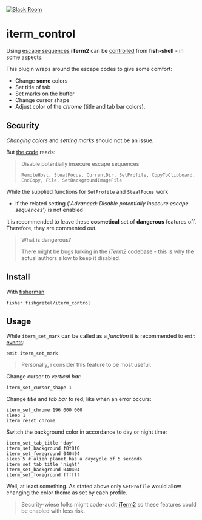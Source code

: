 [![Slack Room][slack-badge]][slack-link]

# iterm_control

Using [escape sequences](https://en.wikipedia.org/wiki/Escape_sequence) **iTerm2** can be [controlled](https://www.iterm2.com/documentation-escape-codes.html) from **fish-shell** - in some aspects.

This plugin wraps around the  escape codes to give some comfort:

* Change __some__ colors
* Set title of tab
* Set marks on the buffer
* Change cursor shape
* Adjust color of the *chrome* (title and tab bar colors).

## Security

*Changing colors* and *setting marks* should not be an issue.

But [the code](https://github.com/gnachman/iTerm2/blob/master/sources/iTermAdvancedSettingsModel.m) reads:

> Disable potentially insecure escape sequences
>
> `RemoteHost, StealFocus, CurrentDir, SetProfile, CopyToClipboard, EndCopy, File, SetBackgroundImageFile`

While the supplied functions for `SetProfile` and `StealFocus` work

* if the related setting ('_Advanced: Disable potentially insecure escape sequences_') is not enabled

it is recommended to leave these **cosmetical** set of **dangerous** features off. Therefore, they are commented out.

> What is dangerous?
>
> There might be bugs lurking in the *iTerm2* codebase - this is why the actual authors allow to keep it disabled.

## Install

With [fisherman]

```
fisher fishgretel/iterm_control
```

## Usage

While `iterm_set_mark` can be called as a *function* it is recommended to `emit` [events](http://fishshell.com/docs/current/#event):

```fish
emit iterm_set_mark
```

> Personally, i consider this feature to be most useful.

Change cursor to _vertical bar_:

```fish
iterm_set_cursor_shape 1
```

Change _title_ and _tab bar_ to red, like when an error occurs:

```fish
iterm_set_chrome 196 000 000
sleep 1
iterm_reset_chrome
```

Switch the background color in accordance to day or night time:

```
iterm_set_tab_title 'day'
iterm_set_background f0f0f0
iterm_set_foreground 040404
sleep 5 # alien planet has a daycycle of 5 seconds
iterm_set_tab_title 'night'
iterm_set_background 040404
iterm_set_foreground ffffff
```

Well, at least something. As stated above only `SetProfile` would allow changing the color theme as set by each profile.

> Security-wiese folks might code-audit [iTerm2](https://github.com/gnachman/iTerm2) so these features could be enabled with less risk.

[slack-link]: https://fisherman-wharf.herokuapp.com/
[slack-badge]: https://fisherman-wharf.herokuapp.com/badge.svg

[fisherman]: https://github.com/fisherman/fisherman
